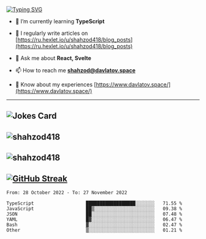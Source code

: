[![Typing SVG](https://readme-typing-svg.herokuapp.com?font=Turret+Road&height=30&lines=HI!+I%60m+Frontend+Developer)](https://git.io/typing-svg)

- 🌱 I’m currently learning **TypeScript**

- 📝 I regularly write articles on [https://ru.hexlet.io/u/shahzod418/blog_posts](https://ru.hexlet.io/u/shahzod418/blog_posts)

- 💬 Ask me about **React, Svelte**

- 📫 How to reach me **shahzod@davlatov.space**

- 📄 Know about my experiences [https://www.davlatov.space/](https://www.davlatov.space/)

---
![Jokes Card](https://readme-jokes.vercel.app/api?theme=radical)
---
![shahzod418](https://github-readme-stats.vercel.app/api/top-langs?username=shahzod418&show_icons=true&theme=radical&locale=en&layout=compact)
---
![shahzod418](https://github-readme-stats.vercel.app/api?username=shahzod418&show_icons=true&theme=radical&locale=en&count_private=true)
---
[![GitHub Streak](http://github-readme-streak-stats.herokuapp.com?user=shahzod418&theme=radical&date_format=M%20j%5B%2C%20Y%5D)](https://git.io/streak-stats)
---
<!--START_SECTION:waka-->

```text
From: 28 October 2022 - To: 27 November 2022

TypeScript                   ██████████████████░░░░░░░   71.55 %
JavaScript                   ██▒░░░░░░░░░░░░░░░░░░░░░░   09.38 %
JSON                         ██░░░░░░░░░░░░░░░░░░░░░░░   07.48 %
YAML                         █▓░░░░░░░░░░░░░░░░░░░░░░░   06.47 %
Bash                         ▓░░░░░░░░░░░░░░░░░░░░░░░░   02.47 %
Other                        ▒░░░░░░░░░░░░░░░░░░░░░░░░   01.21 %
```

<!--END_SECTION:waka-->
